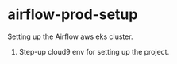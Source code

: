 # airflow-prod-setup
Setting up the Airflow aws eks cluster.

1. Step-up cloud9 env for setting up the project.
